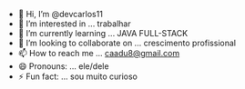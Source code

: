 - 👋 Hi, I’m @devcarlos11
- 👀 I’m interested in ... trabalhar
- 🌱 I’m currently learning ... JAVA FULL-STACK
- 💞️ I’m looking to collaborate on ... crescimento profissional
- 📫 How to reach me ... caadu8@gmail.com
- 😄 Pronouns: ... ele/dele
- ⚡ Fun fact: ... sou muito curioso

<!---
devcarlos11/devcarlos11 is a ✨ special ✨ repository because its `README.md` (this file) appears on your GitHub profile.
You can click the Preview link to take a look at your changes.
--->
